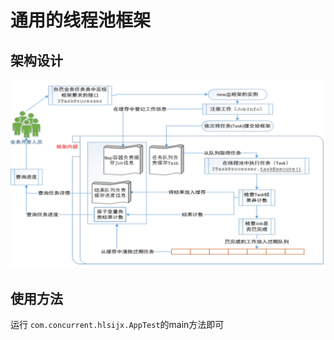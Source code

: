 # 通用的线程池框架
## 架构设计
![image](https://github.com/senga07/pool-frame/blob/master/image-20200604102856807.png)

## 使用方法
运行 `com.concurrent.hlsijx.AppTest`的main方法即可

